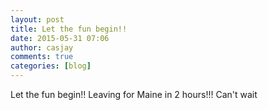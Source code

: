 ```yaml
---
layout: post
title: Let the fun begin!!
date: 2015-05-31 07:06
author: casjay
comments: true
categories: [blog]
---
```


Let the fun begin!! Leaving for Maine in 2 hours!!! Can't wait  
